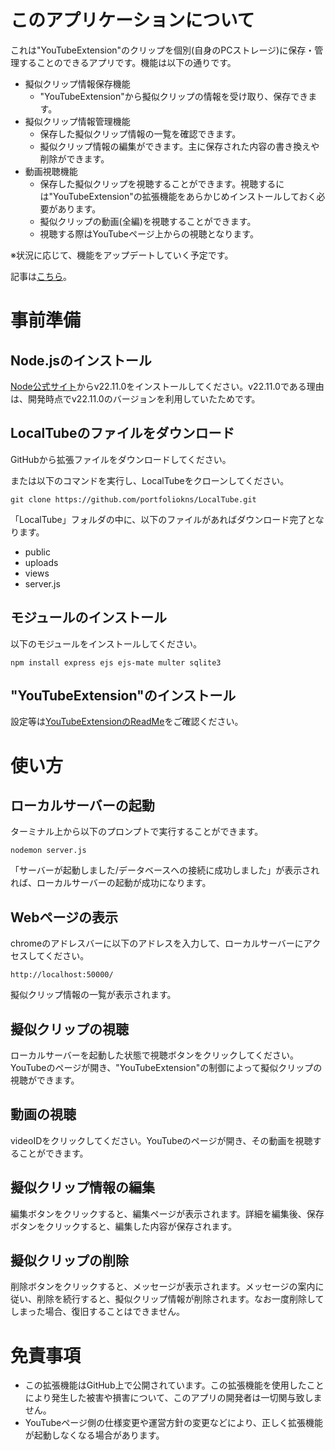 # このアプリケーションについて
これは"YouTubeExtension"のクリップを個別(自身のPCストレージ)に保存・管理することのできるアプリです。機能は以下の通りです。
- 擬似クリップ情報保存機能
  - "YouTubeExtension"から擬似クリップの情報を受け取り、保存できます。
- 擬似クリップ情報管理機能
  - 保存した擬似クリップ情報の一覧を確認できます。
  - 擬似クリップ情報の編集ができます。主に保存された内容の書き換えや削除ができます。
- 動画視聴機能
  - 保存した擬似クリップを視聴することができます。視聴するには"YouTubeExtension"の拡張機能をあらかじめインストールしておく必要があります。
  - 擬似クリップの動画(全編)を視聴することができます。
  - 視聴する際はYouTubeページ上からの視聴となります。

※状況に応じて、機能をアップデートしていく予定です。

記事は[こちら](https://my-blog-one-taupe.vercel.app/blog/fc5oscnrumh)。

# 事前準備
## Node.jsのインストール
[Node公式サイト](https://nodejs.org/en)からv22.11.0をインストールしてください。v22.11.0である理由は、開発時点でv22.11.0のバージョンを利用していたためです。

## LocalTubeのファイルをダウンロード
GitHubから拡張ファイルをダウンロードしてください。

または以下のコマンドを実行し、LocalTubeをクローンしてください。
```
git clone https://github.com/portfoliokns/LocalTube.git
```

「LocalTube」フォルダの中に、以下のファイルがあればダウンロード完了となります。
- public
- uploads
- views
- server.js

## モジュールのインストール
以下のモジュールをインストールしてください。
```
npm install express ejs ejs-mate multer sqlite3
```

## "YouTubeExtension"のインストール
設定等は[YouTubeExtensionのReadMe](https://github.com/portfoliokns/YoutubeExtension)をご確認ください。

# 使い方
## ローカルサーバーの起動
ターミナル上から以下のプロンプトで実行することができます。
```:起動プロンプト
nodemon server.js
```
「サーバーが起動しました/データベースへの接続に成功しました」が表示されれば、ローカルサーバーの起動が成功になります。

## Webページの表示
chromeのアドレスバーに以下のアドレスを入力して、ローカルサーバーにアクセスしてください。
```:アドレス
http://localhost:50000/
```
擬似クリップ情報の一覧が表示されます。

## 擬似クリップの視聴
ローカルサーバーを起動した状態で視聴ボタンをクリックしてください。YouTubeのページが開き、"YouTubeExtension"の制御によって擬似クリップの視聴ができます。

## 動画の視聴
videoIDをクリックしてください。YouTubeのページが開き、その動画を視聴することができます。

## 擬似クリップ情報の編集
編集ボタンをクリックすると、編集ページが表示されます。詳細を編集後、保存ボタンをクリックすると、編集した内容が保存されます。

## 擬似クリップの削除
削除ボタンをクリックすると、メッセージが表示されます。メッセージの案内に従い、削除を続行すると、擬似クリップ情報が削除されます。なお一度削除してしまった場合、復旧することはできません。

# 免責事項
- この拡張機能はGitHub上で公開されています。この拡張機能を使用したことにより発生した被害や損害について、このアプリの開発者は一切関与致しません。
- YouTubeページ側の仕様変更や運営方針の変更などにより、正しく拡張機能が起動しなくなる場合があります。
